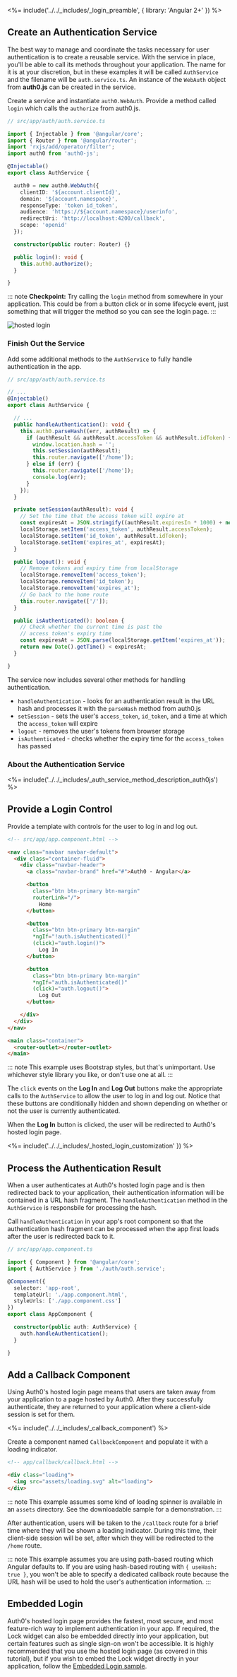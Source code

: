 <%= include('../../_includes/_login_preamble', { library: 'Angular 2+' }) %>

## Create an Authentication Service

The best way to manage and coordinate the tasks necessary for user authentication is to create a reusable service. With the service in place, you'll be able to call its methods throughout your application. The name for it is at your discretion, but in these examples it will be called `AuthService` and the filename will be `auth.service.ts`. An instance of the `WebAuth` object from **auth0.js** can be created in the service.

Create a service and instantiate `auth0.WebAuth`. Provide a method called `login` which calls the `authorize` from auth0.js.

```ts
// src/app/auth/auth.service.ts

import { Injectable } from '@angular/core';
import { Router } from '@angular/router';
import 'rxjs/add/operator/filter';
import auth0 from 'auth0-js';

@Injectable()
export class AuthService {

  auth0 = new auth0.WebAuth({
    clientID: '${account.clientId}',
    domain: '${account.namespace}',
    responseType: 'token id_token',
    audience: 'https://${account.namespace}/userinfo',
    redirectUri: 'http://localhost:4200/callback',      
    scope: 'openid'
  });

  constructor(public router: Router) {}

  public login(): void {
    this.auth0.authorize();
  }

}
```

::: note
**Checkpoint:** Try calling the `login` method from somewhere in your application. This could be from a button click or in some lifecycle event, just something that will trigger the method so you can see the login page.
:::

![hosted login](/media/articles/web/hosted-login.png)

### Finish Out the Service

Add some additional methods to the `AuthService` to fully handle authentication in the app.

```ts
// src/app/auth/auth.service.ts

// ...
@Injectable()
export class AuthService {

  // ...
  public handleAuthentication(): void {
    this.auth0.parseHash((err, authResult) => {
      if (authResult && authResult.accessToken && authResult.idToken) {
        window.location.hash = '';
        this.setSession(authResult);
        this.router.navigate(['/home']);
      } else if (err) {
        this.router.navigate(['/home']);
        console.log(err);
      }
    });
  }

  private setSession(authResult): void {
    // Set the time that the access token will expire at
    const expiresAt = JSON.stringify((authResult.expiresIn * 1000) + new Date().getTime());
    localStorage.setItem('access_token', authResult.accessToken);
    localStorage.setItem('id_token', authResult.idToken);
    localStorage.setItem('expires_at', expiresAt);
  }

  public logout(): void {
    // Remove tokens and expiry time from localStorage
    localStorage.removeItem('access_token');
    localStorage.removeItem('id_token');
    localStorage.removeItem('expires_at');
    // Go back to the home route
    this.router.navigate(['/']);
  }

  public isAuthenticated(): boolean {
    // Check whether the current time is past the
    // access token's expiry time
    const expiresAt = JSON.parse(localStorage.getItem('expires_at'));
    return new Date().getTime() < expiresAt;
  }

}
```

The service now includes several other methods for handling authentication.

* `handleAuthentication` - looks for an authentication result in the URL hash and processes it with the `parseHash` method from auth0.js
* `setSession` - sets the user's `access_token`, `id_token`, and a time at which the `access_token` will expire
* `logout` - removes the user's tokens from browser storage
* `isAuthenticated` - checks whether the expiry time for the `access_token` has passed

### About the Authentication Service

<%= include('../../_includes/_auth_service_method_description_auth0js') %>

## Provide a Login Control

Provide a template with controls for the user to log in and log out.

```html
<!-- src/app/app.component.html -->

<nav class="navbar navbar-default">
  <div class="container-fluid">
    <div class="navbar-header">
      <a class="navbar-brand" href="#">Auth0 - Angular</a>

      <button
        class="btn btn-primary btn-margin"
        routerLink="/">
          Home
      </button>

      <button
        class="btn btn-primary btn-margin"
        *ngIf="!auth.isAuthenticated()"
        (click)="auth.login()">
          Log In
      </button>

      <button
        class="btn btn-primary btn-margin"
        *ngIf="auth.isAuthenticated()"
        (click)="auth.logout()">
          Log Out
      </button>

    </div>
  </div>
</nav>

<main class="container">
  <router-outlet></router-outlet>
</main>
```

::: note
This example uses Bootstrap styles, but that's unimportant. Use whichever style library you like, or don't use one at all.
:::

The `click` events on the **Log In** and **Log Out** buttons make the appropriate calls to the `AuthService` to allow the user to log in and log out. Notice that these buttons are conditionally hidden and shown depending on whether or not the user is currently authenticated.

When the **Log In** button is clicked, the user will be redirected to Auth0's hosted login page.

<%= include('../../_includes/_hosted_login_customization' }) %>

## Process the Authentication Result

When a user authenticates at Auth0's hosted login page and is then redirected back to your application, their authentication information will be contained in a URL hash fragment. The `handleAuthentication` method in the `AuthService` is responsbile for processing the hash.

Call `handleAuthentication` in your app's root component so that the authentication hash fragment can be processed when the app first loads after the user is redirected back to it.

```ts
// src/app/app.component.ts

import { Component } from '@angular/core';
import { AuthService } from './auth/auth.service';

@Component({
  selector: 'app-root',
  templateUrl: './app.component.html',
  styleUrls: ['./app.component.css']
})
export class AppComponent {

  constructor(public auth: AuthService) {
    auth.handleAuthentication();
  }

}
```

## Add a Callback Component

Using Auth0's hosted login page means that users are taken away from your application to a page hosted by Auth0. After they successfully authenticate, they are returned to your application where a client-side session is set for them.

<%= include('../../_includes/_callback_component') %>

Create a component named `CallbackComponent` and populate it with a loading indicator.

```html
<!-- app/callback/callback.html -->

<div class="loading">
  <img src="assets/loading.svg" alt="loading">
</div>
```

::: note
This example assumes some kind of loading spinner is available in an `assets` directory. See the downloadable sample for a demonstration.
:::

After authentication, users will be taken to the `/callback` route for a brief time where they will be shown a loading indicator. During this time, their client-side session will be set, after which they will be redirected to the `/home` route.

::: note
This example assumes you are using path-based routing which Angular defaults to. If you are using hash-based routing with `{ useHash: true }`, you won't be able to specify a dedicated callback route because the URL hash will be used to hold the user's authentication information.
:::

## Embedded Login

Auth0's hosted login page provides the fastest, most secure, and most feature-rich way to implement authentication in your app. If required, the Lock widget can also be embedded directly into your application, but certain features such as single sign-on won't be accessible. It is highly recommended that you use the hosted login page (as covered in this tutorial), but if you wish to embed the Lock widget directly in your application, follow the [Embedded Login sample](https://github.com/auth0-samples/auth0-angular-samples/tree/embedded-login/01-Embedded-Login).
